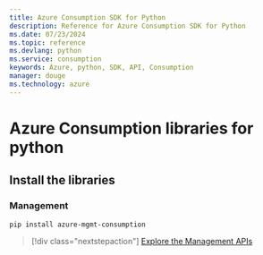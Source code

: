 ```yaml
---
title: Azure Consumption SDK for Python
description: Reference for Azure Consumption SDK for Python
ms.date: 07/23/2024
ms.topic: reference
ms.devlang: python
ms.service: consumption
keywords: Azure, python, SDK, API, Consumption
manager: douge
ms.technology: azure
---
```

# Azure Consumption libraries for python

## Install the libraries


### Management

```bash
pip install azure-mgmt-consumption
```
> [!div class="nextstepaction"]
> [Explore the Management APIs](/python/api/azure-mgmt-consumption)